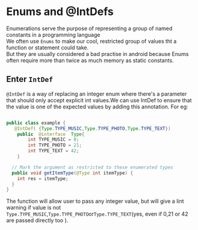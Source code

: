 # Enums and @IntDefs

Enumerations serve the purpose of representing a group of named constants in a programming language  
We often use `Enums` to make our cool, restricted group of values tht a function or statement could take.  
But they are usually considered a bad practise in android because Enums often require more than twice as much memory as static constants.

## Enter `IntDef`  
`@IntDef` is a way of replacing an integer enum where there's a parameter that should only
 accept explicit int values.We can use IntDef to ensure that the value is one of the expected values
 by adding this annotation. For eg:  
``` java

public class example {
   @IntDef( {Type.TYPE_MUSIC,Type.TYPE_PHOTO,Type.TYPE_TEXT})
    public  @interface  Type{
        int TYPE_MUSIC = 0;
        int TYPE_PHOTO = 21;
        int TYPE_TEXT = 42;
    }

  // Mark the argument as restricted to these enumerated types
  public void getItemType(@Type int itemType) {
    int res = itemType;
  }
}
```  

The function will allow user to pass any integer value, but will give a lint warning if value is not
`Type.TYPE_MUSIC`,`Type.TYPE_PHOTO`or`Type.TYPE_TEXT`(yes, even if 0,21 or 42 are passed directly 
too ).